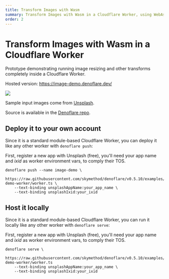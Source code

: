 ```yaml
---
title: Transform Images with Wasm
summary: Transform Images with Wasm in a Cloudflare Worker, using WebAssembly from Photon and pngs.
order: 2
---
```


# Transform Images with Wasm in a Cloudflare Worker

Prototype demonstrating running image resizing and other transforms completely inside a Cloudflare Worker.

<Aside>

Hosted version: https://image-demo.denoflare.dev/

</Aside>

<img src="/images/transform-images-wasm.png" class="large-img" style="margin: auto">

Sample input images come from [Unsplash](https://unsplash.com/).

Source is available in the [Denoflare repo](https://github.com/skymethod/denoflare/tree/v0.5.10/examples/image-demo-worker).

## Deploy it to your own account

Since it is a standard module-based Cloudflare Worker, you can deploy it like any other worker with `denoflare push`:

First, register a new app with Unsplash (free), you'll need your app name and _ixid_ as worker environment vars, to comply their TOS.

```
denoflare push --name image-demo \
    https://raw.githubusercontent.com/skymethod/denoflare/v0.5.10/examples/image-demo-worker/worker.ts \
    --text-binding unsplashAppName:your_app_name \
    --text-binding unsplashIxid:your_ixid
```

## Host it locally

Since it is a standard module-based Cloudflare Worker, you can run it locally like any other worker with `denoflare serve`:

First, register a new app with Unsplash (free), you'll need your app name and _ixid_ as worker environment vars, to comply their TOS.
```
denoflare serve \
    https://raw.githubusercontent.com/skymethod/denoflare/v0.5.10/examples/image-demo-worker/worker.ts
    --text-binding unsplashAppName:your_app_name \
    --text-binding unsplashIxid:your_ixid
```
